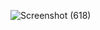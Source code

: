 ![Screenshot (618)](https://github.com/yafidaffaa/Tugas8_20220140083/assets/127318414/7b4e14f9-a622-4dac-a718-391acad9f40b)
